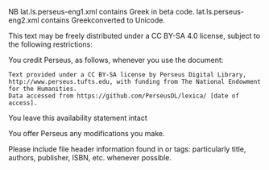 NB
lat.ls.perseus-eng1.xml contains Greek in beta code.
lat.ls.perseus-eng2.xml contains Greekconverted to Unicode.

This text may be freely distributed under a CC BY-SA 4.0 license, subject to the following restrictions: 

You credit Perseus, as follows, whenever you use the document:

    Text provided under a CC BY-SA license by Perseus Digital Library, http://www.perseus.tufts.edu, with funding from The National Endowment for the Humanities.
    Data accessed from https://github.com/PerseusDL/lexica/ [date of access].

You leave this availability statement intact

You offer Perseus any modifications you make.

Please include file header information found in <fileDesc> or <sourceDesc> tags: particularly title, authors, publisher, ISBN, etc. whenever possible.

